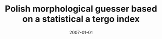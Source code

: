 ---
# Documentation: https://wowchemy.com/docs/managing-content/

title: Polish morphological guesser based on a statistical a tergo index
subtitle: ''
summary: ''
authors:
- piasecki
- Adam P. Radziszewski
tags: []
categories: []
date: '2007-01-01'
lastmod: 2022-10-07T05:09:43Z
featured: false
draft: false

# Featured image
# To use, add an image named `featured.jpg/png` to your page's folder.
# Focal points: Smart, Center, TopLeft, Top, TopRight, Left, Right, BottomLeft, Bottom, BottomRight.
image:
  caption: ''
  focal_point: ''
  preview_only: false

# Projects (optional).
#   Associate this post with one or more of your projects.
#   Simply enter your project's folder or file name without extension.
#   E.g. `projects = ["internal-project"]` references `content/project/deep-learning/index.md`.
#   Otherwise, set `projects = []`.
projects: []
publishDate: '2022-10-07T05:09:42.851731Z'
publication_types:
- '1'
abstract: ''
publication: '*XXIII Jesienne Spotkania PTI [Dokument elektroniczny, Wisła, Poland,
  October 15-17, 2007*'
---